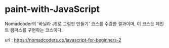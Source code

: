 # paint-with-JavaScript

Nomadcoder의 '바닐라 JS로 그림판 만들기' 코스를 수강한 결과이며, 이 코스는 페인트 캠퍼스를 구현하는 코스이다.

url : https://nomadcoders.co/javascript-for-beginners-2